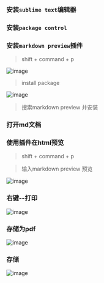 
### 安装`sublime text`编辑器

### 安装`package control`

### 安装`markdown preview`插件

> shift + command + p 

![image](https://note.youdao.com/yws/public/resource/f710fe0a24a92b06ecff60b0d3eeb80b/xmlnote/WEBRESOURCE1bafd5ee0cc1107d096657e0a100265e/580)

> install package

![image](https://note.youdao.com/yws/public/resource/f710fe0a24a92b06ecff60b0d3eeb80b/xmlnote/2391E7202763425BB07E00C58C914997/555)

> 搜索markdown preview 并安装

### 打开md文档

### 使用插件在html预览

> shift + command + p 

> 输入markdown preview 预览

![image](https://note.youdao.com/yws/public/resource/f710fe0a24a92b06ecff60b0d3eeb80b/xmlnote/8841ECA7D6BE497ABD6E27D69F211BBC/578)

### 右键--打印

![image](https://note.youdao.com/yws/public/resource/f710fe0a24a92b06ecff60b0d3eeb80b/xmlnote/93063E0F4E0B4A88A67F079CD3D81F58/598)


### 存储为pdf
![image](https://note.youdao.com/yws/public/resource/f710fe0a24a92b06ecff60b0d3eeb80b/xmlnote/037C941831BE428DAC4A26587968ED43/600)


### 存储
![image](https://note.youdao.com/yws/public/resource/f710fe0a24a92b06ecff60b0d3eeb80b/xmlnote/4F3DF384029441E08D6F029B7F9EE4DA/595)